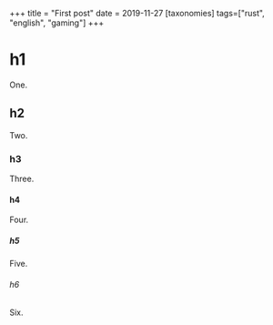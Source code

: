 +++
title = "First post"
date = 2019-11-27
[taxonomies]
tags=["rust", "english", "gaming"]
+++

# h1
One.

## h2
Two.

### h3
Three.

#### h4
Four.

##### h5
Five.

###### h6
Six.

